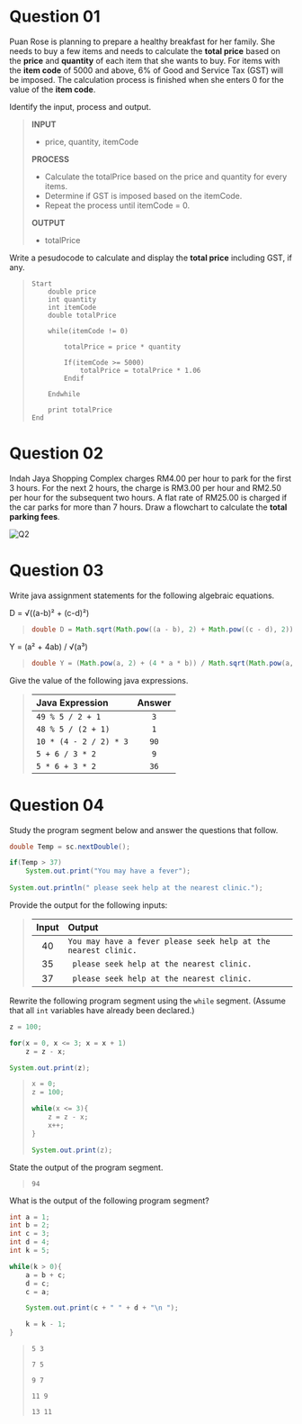 # **Question 01**
Puan Rose is planning to prepare a healthy breakfast for her family. She needs to buy a few items and needs to calculate the **total price** based on the **price** and **quantity** of each item that she wants to buy. For items with the **item code** of 5000 and above, 6% of Good and Service Tax (GST) will be imposed. The calculation process is finished when she enters 0 for the value of the **item code**.

Identify the input, process and output.

> **INPUT**
> 
> * price, quantity, itemCode
> 
> **PROCESS**
> 
> * Calculate the totalPrice based on the price and quantity for every items.
> * Determine if GST is imposed based on the itemCode.
> * Repeat the process until itemCode = 0.
> 
> **OUTPUT**
>
> * totalPrice

Write a pesudocode to calculate and display the **total price** including GST, if any.

> ```
> Start
>     double price
>     int quantity
>     int itemCode
>     double totalPrice
> 
>     while(itemCode != 0)
> 
>         totalPrice = price * quantity
> 
>         If(itemCode >= 5000)
>             totalPrice = totalPrice * 1.06
>         Endif
>     
>     Endwhile
> 
>     print totalPrice
> End
> ```

# **Question 02**

Indah Jaya Shopping Complex charges RM4.00 per hour to park for the first 3 hours. For the next 2 hours, the charge is RM3.00 per hour and RM2.50 per hour for the subsequent two hours. A flat rate of RM25.00 is charged if the car parks for more than 7 hours. Draw a flowchart to calculate the **total parking fees**.

![Q2]()

# **Question 03**

Write java assignment statements for the following algebraic equations.

D = √((a-b)² + (c-d)²)

> ```java
> double D = Math.sqrt(Math.pow((a - b), 2) + Math.pow((c - d), 2));
> ```

Y = (a² + 4ab) / √(a³)

> ```java
> double Y = (Math.pow(a, 2) + (4 * a * b)) / Math.sqrt(Math.pow(a, 3));
> ```

Give the value of the following java expressions.

> | Java Expression | Answer |
> | :--- | :---: |
> | `49 % 5 / 2 + 1` | `3` |
> | `48 % 5 / (2 + 1)` | `1` |
> | `10 * (4 - 2 / 2) * 3` | `90` |
> | `5 + 6 / 3 * 2` | `9` |
> | `5 * 6 + 3 * 2` | `36` |

# **Question 04**

Study the program segment below and answer the questions that follow.

```java
double Temp = sc.nextDouble();

if(Temp > 37)
    System.out.print("You may have a fever");
    
System.out.println(" please seek help at the nearest clinic.");
```

Provide the output for the following inputs:

> | Input | Output |
> | :---: | :--- |
> | 40 | `You may have a fever please seek help at the nearest clinic.` |
> | 35 | ` please seek help at the nearest clinic.` |
> | 37 | ` please seek help at the nearest clinic.` |

Rewrite the following program segment using the `while` segment. (Assume that all `int` variables have already been declared.)

```java
z = 100;

for(x = 0, x <= 3; x = x + 1)
    z = z - x;

System.out.print(z);
```

> ```java
> x = 0;
> z = 100;
> 
> while(x <= 3){
>     z = z - x;
>     x++;
> }
> 
> System.out.print(z);
> ```

State the output of the program segment.

> `94`

What is the output of the following program segment?

```java
int a = 1;
int b = 2;
int c = 3;
int d = 4;
int k = 5;

while(k > 0){
    a = b + c;
    d = c;
    c = a;

    System.out.print(c + " " + d + "\n ");

    k = k - 1;
}
```

> `5 3`
> 
> `7 5`
> 
> `9 7`
> 
> `11 9`
> 
> `13 11`

